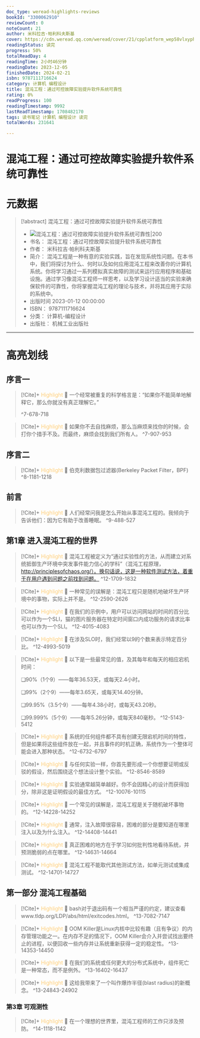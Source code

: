 ```yaml
---
doc_type: weread-highlights-reviews
bookId: "3300062910"
reviewCount: 0
noteCount: 21
author: 米科拉吉·帕利科夫斯基
cover: https://cdn.weread.qq.com/weread/cover/21/cpplatform_wep58vlxyph6i1xcoxwif4/t7_cpplatform_wep58vlxyph6i1xcoxwif41688090284.jpg
readingStatus: 读完
progress: 50%
totalReadDay: 4
readingTime: 2小时46分钟
readingDate: 2023-12-05
finishedDate: 2024-02-21
isbn: 9787111716624
category: 计算机 编程设计
title: 混沌工程：通过可控故障实验提升软件系统可靠性
rating: 0%
readProgress: 100
readingTimestamp: 9992
lastReadTimestamp: 1708482170
tags: 读书笔记 计算机 编程设计 读完
totalWords: 231641

---
```


# 混沌工程：通过可控故障实验提升软件系统可靠性

# 元数据
> [!abstract] 混沌工程：通过可控故障实验提升软件系统可靠性
> - ![ 混沌工程：通过可控故障实验提升软件系统可靠性|200](https://cdn.weread.qq.com/weread/cover/21/cpplatform_wep58vlxyph6i1xcoxwif4/t7_cpplatform_wep58vlxyph6i1xcoxwif41688090284.jpg)
> - 书名： 混沌工程：通过可控故障实验提升软件系统可靠性
> - 作者： 米科拉吉·帕利科夫斯基
> - 简介： 混沌工程是一种有意的实验实践，旨在发现系统性问题。在本书中，我们将探讨为什么、何时以及如何应用混沌工程来改善你的计算机系统。你将学习通过一系列模拟真实故障的测试来运行应用程序和基础设施。通过学习像混沌工程师一样思考，以及学习设计适当的实验来确保软件的可靠性，你将掌握混沌工程的理论与技术，并将其应用于实际的系统中。
> - 出版时间 2023-01-12 00:00:00
> - ISBN： 9787111716624
> - 分类： 计算机-编程设计
> - 出版社： 机械工业出版社



---

# 高亮划线
## 序言一


> [!Cite]+ <span style="color: #ffce78;">Highlight</span>
> 📌 一个经常被重复的科学格言是：“如果你不能简单地解释它，那么你就没有真正理解它。”
> 
> ^7-678-718


> [!Cite]+ <span style="color: #ffce78;">Highlight</span>
> 📌 如果你不去自找麻烦，那么当麻烦来找你的时候，会打你个措手不及。而最终，麻烦会找到我们所有人。
> ^7-907-953
## 序言二


> [!Cite]+ <span style="color: #ffce78;">Highlight</span>
> 📌 伯克利数据包过滤器(Berkeley Packet Filter，BPF)
> ^8-1181-1218
## 前言


> [!Cite]+ <span style="color: #ffce78;">Highlight</span>
> 📌 人们经常问我是怎么开始从事混沌工程的。我倾向于告诉他们：因为它有助于改善睡眠。
> ^9-488-527
## 第1章 进入混沌工程的世界


> [!Cite]+ <span style="color: #ffce78;">Highlight</span>
> 📌 混沌工程被定义为“通过实验性的方法，从而建立对系统抵御生产环境中突发事件能力信心的学科”（混沌工程原理，http://principlesofchaos.org/）。换句话说，这是一种软件测试方法，着重于在用户遇到问题之前找到问题。
> ^12-1709-1832


> [!Cite]+ <span style="color: #ffce78;">Highlight</span>
> 📌 一种常见的误解是：混沌工程只是随机地破坏生产环境中的事物，实际上并不是。
> ^12-2590-2626


> [!Cite]+ <span style="color: #ffce78;">Highlight</span>
> 📌 在我们的示例中，用户可以访问网站的时间的百分比可以作为一个SLI，猫的图片服务器在特定时间窗口内成功服务的请求比率也可以作为一个SLI。
> ^12-4015-4083


> [!Cite]+ <span style="color: #ffce78;">Highlight</span>
> 📌 在涉及SLO时，我们经常以9的个数来表示特定百分比。
> ^12-4993-5019


> [!Cite]+ <span style="color: #ffce78;">Highlight</span>
> 📌 以下是一些最常见的值，及其每年和每天的相应宕机时间：
>
>  ❑90%（1个9）——每年36.53天，或每天2.4小时。
>
>  ❑99%（2个9）——每年3.65天，或每天14.40分钟。
>
>  ❑99.95%（3.5个9）——每年4.38小时，或每天43.20秒。
>
>  ❑99.999%（5个9）——每年5.26分钟，或每天840毫秒。
> ^12-5143-5412


> [!Cite]+ <span style="color: #ffce78;">Highlight</span>
> 📌 系统的任何组件都不具有创建无限宕机时间的特性，但是如果将这些组件放在一起，并且事件的时机正确，系统作为一个整体可能会进入那种状态。
> ^12-6732-6797


> [!Cite]+ <span style="color: #ffce78;">Highlight</span>
> 📌 与任何实验一样，你首先要形成一个你想要证明或反驳的假设，然后围绕这个想法设计整个实验。
> ^12-8546-8589


> [!Cite]+ <span style="color: #ffce78;">Highlight</span>
> 📌 实验通常越简单越好。你不会因精心的设计而获得加分，除非这是证明假设的最佳方式。
> ^12-10076-10115


> [!Cite]+ <span style="color: #ffce78;">Highlight</span>
> 📌 一个常见的误解是，混沌工程是关于随机破坏事物的。
> ^12-14228-14252


> [!Cite]+ <span style="color: #ffce78;">Highlight</span>
> 📌 通常，注入故障很容易，困难的部分是要知道在哪里注入以及为什么注入。
> ^12-14408-14441


> [!Cite]+ <span style="color: #ffce78;">Highlight</span>
> 📌 真正困难的地方在于学习如何批判性地看待系统，并预测脆弱的点在哪里。
> ^12-14631-14664


> [!Cite]+ <span style="color: #ffce78;">Highlight</span>
> 📌 混沌工程不能取代其他测试方法，如单元测试或集成测试。
> ^12-14701-14727
## 第一部分 混沌工程基础


> [!Cite]+ <span style="color: #ffce78;">Highlight</span>
> 📌 bash对于退出码有一个相当严谨的约定，建议查看www.tldp.org/LDP/abs/html/exitcodes.html。
> ^13-7082-7147


> [!Cite]+ <span style="color: #ffce78;">Highlight</span>
> 📌 OOM Killer是Linux内核中比较有趣（且有争议）的内存管理功能之一。在内存不足的情况下，OOM Killer会介入并尝试找出要终止的进程，以便回收一些内存并让系统重新获得一定的稳定性。
> ^13-14353-14450


> [!Cite]+ <span style="color: #ffce78;">Highlight</span>
> 📌 在我们的系统或任何更大的分布式系统中，组件死亡是一种常态，而不是例外。
> ^13-16402-16437


> [!Cite]+ <span style="color: #ffce78;">Highlight</span>
> 📌 这给我带来了一个叫作爆炸半径(blast radius)的新概念。
> ^13-24843-24902
### 第3章 可观测性


> [!Cite]+ <span style="color: #ffce78;">Highlight</span>
> 📌 在一个理想的世界里，混沌工程师的工作只涉及预防。
> ^14-1118-1142


